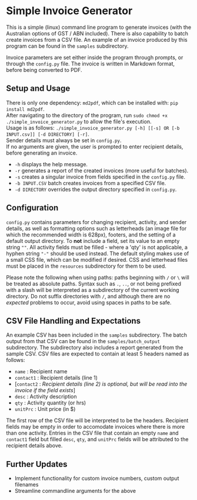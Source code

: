 # Simple Invoice Generator

This is a simple (linux) command line program to generate invoices (with the 
Australian options of GST / ABN included). There is also capability to batch 
create invoices from a CSV file. An example of an invoice produced by this 
program can be found in the `samples` subdirectory.

Invoice parameters are set either inside the program through prompts, or 
through the `config.py` file. The invoice is written in Markdown format, 
before being converted to PDF.

## Setup and Usage
There is only one dependency: `md2pdf`, which can be installed with: 
`pip install md2pdf`.  
After navigating to the directory of the program, run 
`sudo chmod +x ./simple_invoice_generator.py` to allow the file's execution.  
Usage is as follows: 
`./simple_invoice_generator.py [-h] [[-s] OR [-b INPUT.csv]] [-d DIRECTORY] [-r]`.  
Sender details must always be set in `config.py`.  
If no arguments are given, the user is prompted to enter recipient details, 
before generating an invoice. 
- `-h` displays the help message.
- `-r` generates a report of the created invoices (more useful for batches).
- `-s` creates a singular invoice from fields specified in the `config.py` file.
- `-b INPUT.CSV` batch creates invoices from a specified CSV file.
- `-d DIRECTORY` overrides the output directory specified in `config.py`.  

## Configuration
`config.py` contains parameters for changing recipient, activity, and sender 
details, as well as formatting options such as letterheads (an image file for 
which the recommended width is 628px), footers, and the setting of a default 
output directory. To **not** include a field, set its value to an empty string 
`""`. All activity fields must be filled - where a 'qty' is not applicable, a 
hyphen string `"-"` should be used instead. The default styling makes use of a 
small CSS file, which can be modified if desired. CSS and letterhead files 
must be placed in the `resources` subdirectory for them to be used.  

Please note the following when using paths: paths beginning with `/` or `\` 
will be treated as absolute paths. Syntax such as `.`, `..`, or not being 
prefixed with a slash will be interpreted as a subdirectory of the current 
working directory. Do not suffix directories with `/`, and although there 
are no *expected* problems to occur, avoid using spaces in paths to be safe.

## CSV File Handling and Expectations
An example CSV has been included in the `samples` subdirectory. The batch 
output from that CSV can be found in the `samples/batch_output` subdirectory. 
The subdirectory also includes a report generated from the sample CSV. CSV 
files are expected to contain at least 5 headers named as follows: 
- `name` : Recipient name
- `contact1` : Recipient details (line 1)
- [`contact2` : *Recipient details (line 2) is optional, but will be read into 
               the invoice if the field exists*]
- `desc` : Activity description
- `qty` : Activity quantity (or hrs)
- `unitPrc` : Unit price (in $)

The first row of the CSV file will be interpreted to be the headers. 
Recipient fields may be empty in order to accomodate invoices where there is 
more than one activity. Entries in the CSV file that contain an empty `name` 
and `contact1` field but filled `desc`, `qty`, and `unitPrc` fields will be 
attributed to the recipient details above.

## Further Updates
- Implement functionality for custom invoice numbers, custom output filenames
- Streamline commandline arguments for the above
